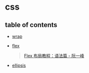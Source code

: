 # css

## table of contents

- [wrap](./wrap.md)

- [flex](./flex.md)

  > [Flex 布局教程：语法篇 - 阮一峰](http://www.ruanyifeng.com/blog/2015/07/flex-grammar.html)

- [ellipsis](./ellipsis.md)
